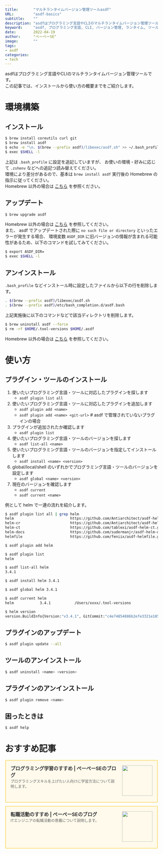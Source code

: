 ```yaml
---
title:       "マルチランタイムバージョン管理ツールasdf"
URL:         "asdf-basics"
subtitle:    ""
description: "asdfはプログラミング言語やCLIのマルチランタイムバージョン管理ツールです。この記事では、インストールから使い方の概要までをご紹介します。"
keyword:     "asdf, プログラミング言語, CLI, バージョン管理, ランタイム, ツール"
date:        2022-04-19
author:      "ぺーぺーSE"
image:       ""
tags:
- asdf
categories:
- tech
---
```


asdfはプログラミング言語やCLIのマルチランタイムバージョン管理ツールです。  
この記事では、インストールから使い方の概要までをご紹介します。

<!--more-->

# 環境構築

## インストール

```bash
$ brew install coreutils curl git
$ brew install asdf
$ echo -e "\n. $(brew --prefix asdf)/libexec/asdf.sh" >> ~/.bash_profile
$ exec $SHELL -l
```

上記は `.bash_profile` に設定を追記していますが、 お使いの環境・好みに応じて `.zshenv` などへの追記つ読み替えてください。  
環境により差分があるので、基本は `brew install asdf` 実行後の Homebrew の指示に従ってください。  
Homebrew 以外の場合は [こちら](https://asdf-vm.com/guide/getting-started.html#_3-install-asdf) を参照ください。

## アップデート

```bash
$ brew upgrade asdf
```

Homebrew 以外の場合は [こちら](https://asdf-vm.com/manage/core.html#update) を参照してください。  
また、 asdf でアップデートされた際に `no such file or directory` といったエラーが発生する場合、 環境変数 `ASDF_DIR` に旧バージョンの情報が含まれる可能性があるため、以下のコマンドを試してみてください。

```bash
$ export ASDF_DIR=
$ exec $SHELL -l
```

## アンインストール

`.bash_profile` などインストール時に設定したファイルから以下の行を削除します。

```bash
. $(brew --prefix asdf)/libexec/asdf.sh
. $(brew --prefix asdf)/etc/bash_completion.d/asdf.bash
```

上記実施後に以下のコマンドなどで該当ディレクトリを削除します。

```bash
$ brew uninstall asdf --force
$ rm -rf $HOME/.tool-versions $HOME/.asdf
```

Homebrew 以外の場合は [こちら](https://asdf-vm.com/manage/core.html#uninstall) を参照してください。

# 使い方

## プラグイン・ツールのインストール

1. 使いたいプログラミング言語・ツールに対応したプラグインを探します
    - `asdf plugin list all`
2. 使いたいプログラミング言語・ツールに対応したプラグインを追加します
    - `asdf plugin add <name>`
    - `asdf plugin add <name> <git-url>` # asdf で管理されていないプラグインの場合
3. プラグインが追加されたか確認します
    - `asdf plugin list`
4. 使いたいプログラミング言語・ツールのバージョンを探します
    - `asdf list-all <name>`
5. 使いたいプログラミング言語・ツールのバージョンを指定してインストールします
    - `asdf install <name> <version>`
6. global/local/shell のいずれかでプログラミング言語・ツールのバージョンを設定します
    - `asdf global <name> <version>`
7. 現在のバージョンを確認します
    - `asdf current`
    - `asdf current <name>`

例として helm で一連の流れを紹介します。

```bash
$ asdf plugin list all | grep helm
helm                          https://github.com/Antiarchitect/asdf-helm.git
helm-cr                       https://github.com/Antiarchitect/asdf-helm-cr.git
helm-ct                       https://github.com/tablexi/asdf-helm-ct.git
helm-docs                     https://github.com/sudermanjr/asdf-helm-docs.git
helmfile                      https://github.com/feniix/asdf-helmfile.git

$ asdf plugin add helm

$ asdf plugin list
helm

$ asdf list-all helm
3.4.1

$ asdf install helm 3.4.1

$ asdf global helm 3.4.1

$ asdf current helm
helm            3.4.1           /Users/xxxx/.tool-versions

$ helm version
version.BuildInfo{Version:"v3.4.1", GitCommit:"c4e74854886b2efe3321e185578e6db9be0a6e29", GitTreeState:"clean", GoVersion:"go1.14.11"}
```

## プラグインのアップデート

```bash
$ asdf plugin update --all
```

## ツールのアンインストール

```bash
$ asdf uninstall <name> <version>
```

## プラグインのアンインストール

```bash
$ asdf plugin remove <name>
```

## 困ったときは

```bash
$ asdf help
```

# おすすめ記事

<!-- プログラミング学習のすすめ -->
<div class="blogcardfu" style="width:auto;max-width:9999px;border:3px solid #FBE599;border-radius:3px;margin:10px 0;padding:15px;line-height:1.4;text-align:left;background:#FFFAEB;"><a href="https://blog.pepese.com/article-programing-learning" target="_blank" style="display:block;text-decoration:none;"><span class="blogcardfu-image" style="float:right;width:100px;padding:0 0 0 10px;margin:0 0 5px 5px;"><img src="https://images.weserv.nl/?w=100&url=ssl:blog.pepese.com/img/yaruwo.gif" width="100" style="width:100%;height:auto;max-height:100px;min-width:0;border:0 none;margin:0;"></span><br style="display:none"><span class="blogcardfu-title" style="font-size:112.5%;font-weight:700;color:#333333;margin:0 0 5px 0;">プログラミング学習のすすめ | ぺーぺーSEのブログ</span><br><span class="blogcardfu-content" style="font-size:87.5%;font-weight:400;color:#666666;">プログラミングスキルを上げたい人向けに学習方法について説明します。</span><br><span style="clear:both;display:block;overflow:hidden;height:0;">&nbsp;</span></a></div>

<!-- 転職活動のすすめ -->
<div class="blogcardfu" style="width:auto;max-width:9999px;border:3px solid #FBE599;border-radius:3px;margin:10px 0;padding:15px;line-height:1.4;text-align:left;background:#FFFAEB;"><a href="https://blog.pepese.com/article-job-changing" target="_blank" style="display:block;text-decoration:none;"><span class="blogcardfu-image" style="float:right;width:100px;padding:0 0 0 10px;margin:0 0 5px 5px;"><img src="https://images.weserv.nl/?w=100&url=ssl:blog.pepese.com/img/yaruwo.gif" width="100" style="width:100%;height:auto;max-height:100px;min-width:0;border:0 none;margin:0;"></span><br style="display:none"><span class="blogcardfu-title" style="font-size:112.5%;font-weight:700;color:#333333;margin:0 0 5px 0;">転職活動のすすめ | ぺーぺーSEのブログ</span><br><span class="blogcardfu-content" style="font-size:87.5%;font-weight:400;color:#666666;">ITエンジニアの転職活動の意義について説明します。</span><br><span style="clear:both;display:block;overflow:hidden;height:0;">&nbsp;</span></a></div>